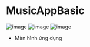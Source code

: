 # MusicAppBasic
![image](https://github.com/user-attachments/assets/801cde94-5c6d-4863-af34-6c1f04de17ea)
![image](https://github.com/user-attachments/assets/e679aa50-45f6-42a5-b0d2-247322c184ad)
![image](https://github.com/user-attachments/assets/19079c6e-6279-4104-af9b-1627ba409a8a)
* Màn hình ứng dụng
